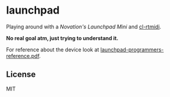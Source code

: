 # launchpad

Playing around with a *Novation's Launchpad Mini* and [cl-rtmidi](https://github.com/boqs/cl-rtmidi).

**No real goal atm, just trying to understand it.**

For reference about the device look at [launchpad-programmers-reference.pdf](https://github.com/Granjow/launchpad-mini/blob/master/doc/launchpad-programmers-reference.pdf).

## License

MIT

